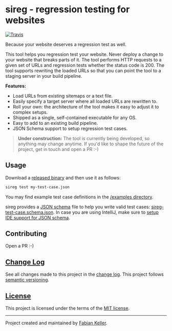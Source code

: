 # sireg - regression testing for websites

[![Travis](https://img.shields.io/travis/FaKeller/sitemap-regression.svg)](https://travis-ci.org/FaKeller/sitemap-regression)

Because your website deserves a regression test as well.

This tool helps you regression test your website.
Never deploy a change to your website that breaks parts of it.
The tool performs HTTP requests to a given set of URLs and regression tests whether the status code is 200.
The tool supports rewriting the loaded URLs so that you can point the tool to a staging server in your build pipeline. 

**Features:**

- Load URLs from existing sitemaps or a text file.
- Easily specify a target server where all loaded URLs are rewritten to.
- Roll your own: the architecture of the tool makes it easy to adjust it to complex setups.
- Shipped as a single, self-contained executable for any OS.
- Easy to add to an existing build pipeline.
- JSON Schema support to setup regression test cases.


> **Under construction:** The tool is currently being developed, so anything may change anytime. 
> If you'd like to shape the future of the project, get in touch and open a PR :-)

## Usage

Download a [released binary](/releases) and then use it as follows:

```bash
sireg test my-test-case.json
```

You may find example test case definitions in the [/examples directory](/examples).

sireg provides a [JSON schema](http://json-schema.org/) file to help you write valid test cases: [sireg-test-case.schema.json](/sireg-test-case.schema.json).
In case you are using IntelliJ, make sure to [setup IDE support for JSON schema](https://www.jetbrains.com/help/idea/json-schema.html).

## Contributing

Open a PR :-)


## [Change Log](CHANGELOG.md)

See all changes made to this project in the [change log](CHANGELOG.md). This project follows [semantic versioning](http://semver.org/).


## [License](LICENSE)

This project is licensed under the terms of the [MIT license](LICENSE).


---

Project created and maintained by [Fabian Keller](http://www.fabian-keller.de).
